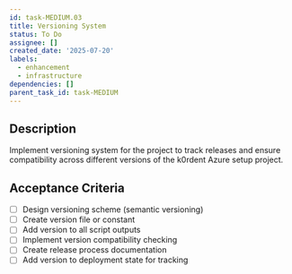 ```yaml
---
id: task-MEDIUM.03
title: Versioning System
status: To Do
assignee: []
created_date: '2025-07-20'
labels:
  - enhancement
  - infrastructure
dependencies: []
parent_task_id: task-MEDIUM
---
```


## Description

Implement versioning system for the project to track releases and ensure compatibility across different versions of the k0rdent Azure setup project.

## Acceptance Criteria

- [ ] Design versioning scheme (semantic versioning)
- [ ] Create version file or constant
- [ ] Add version to all script outputs
- [ ] Implement version compatibility checking
- [ ] Create release process documentation
- [ ] Add version to deployment state for tracking
